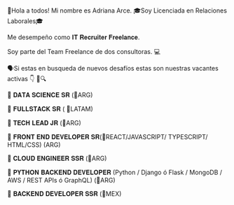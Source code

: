 👋Hola a todos! 
Mi nombre es Adriana Arce. 
🎓Soy Licenciada en Relaciones Laborales🎓

Me desempeño como 𝐈𝐓 𝐑𝐞𝐜𝐫𝐮𝐢𝐭𝐞𝐫 𝐅𝐫𝐞𝐞𝐥𝐚𝐧𝐜𝐞. 

Soy parte del Team Freelance de dos consultoras. 💻

🗣Si estas en busqueda de nuevos desafíos estas son nuestras vacantes activas 👇 🔎🔍

📢 𝐃𝐀𝐓𝐀 𝐒𝐂𝐈𝐄𝐍𝐂𝐄 𝐒𝐑 (📍ARG)

📢 𝐅𝐔𝐋𝐋𝐒𝐓𝐀𝐂𝐊 𝐒𝐑 ( 📍LATAM)

📢 𝐓𝐄𝐂𝐇 𝐋𝐄𝐀𝐃 𝐉𝐑 (📍ARG)

📢  𝐅𝐑𝐎𝐍𝐓 𝐄𝐍𝐃 𝐃𝐄𝐕𝐄𝐋𝐎𝐏𝐄𝐑 𝐒𝐑(📍REACT/JAVASCRIPT/ TYPESCRIPT/ HTML/CSS) (ARG)

📢 𝐂𝐋𝐎𝐔𝐃 𝐄𝐍𝐆𝐈𝐍𝐄𝐄𝐑 𝐒𝐒𝐑 (📍ARG)

📢 𝐏𝐘𝐓𝐇𝐎𝐍 𝐁𝐀𝐂𝐊𝐄𝐍𝐃 𝐃𝐄𝐕𝐄𝐋𝐎𝐏𝐄𝐑 (Python / Django ó Flask / MongoDB / AWS / REST APIs ó GraphQL)  (📍ARG) 

📢 𝐁𝐀𝐂𝐊𝐄𝐍𝐃 𝐃𝐄𝐕𝐄𝐋𝐎𝐏𝐄𝐑 𝐒𝐒𝐑 (📍MEX)  
